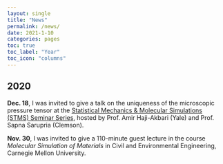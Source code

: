 ```yaml
---
layout: single
title: "News"
permalink: /news/
date: 2021-1-10
categories: pages
toc: true
toc_label: "Year"
toc_icon: "columns"
---
```

## 2020
**Dec. 18**, I was invited to give a talk on the uniqueness of the microscopic pressure tensor at the [Statistical Mechanics & Molecular Simulations (STMS) Seminar Series](https://lu.ma/qyzdeu6p), hosted by Prof. Amir Haji-Akbari (Yale) and Prof. Sapna Sarupria (Clemson).

**Nov. 30**, I was invited to give a 110-minute guest lecture in the course *Molecular Simulation of Materials* in Civil and Environmental Engineering, Carnegie Mellon University.
